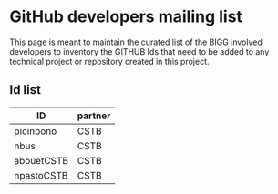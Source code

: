 # GitHub developers mailing list

This page is meant to maintain the curated list of the BIGG involved developers to inventory the GITHUB Ids that need to be added to any technical project or repository created in this project.

## Id list

| ID  | partner
| ------------- | ------------- |
| picinbono  | CSTB  |
| nbus  | CSTB  |
|abouetCSTB|CSTB|
| npastoCSTB  | CSTB  |

